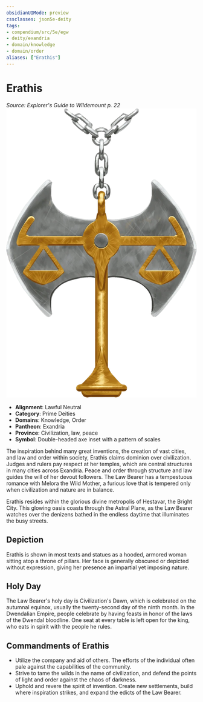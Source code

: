 ```yaml
---
obsidianUIMode: preview
cssclasses: json5e-deity
tags:
- compendium/src/5e/egw
- deity/exandria
- domain/knowledge
- domain/order
aliases: ["Erathis"]
---
```

# Erathis
*Source: Explorer's Guide to Wildemount p. 22* 
![](https://raw.githubusercontent.com/5etools-mirror-3/5etools-img/main/deities/EGW/Symbol%20of%20Erathis.webp#symbol)

- **Alignment**: Lawful Neutral
- **Category**: Prime Deities
- **Domains**: Knowledge, Order
- **Pantheon**: Exandria
- **Province**: Civilization, law, peace
- **Symbol**: Double-headed axe inset with a pattern of scales

The inspiration behind many great inventions, the creation of vast cities, and law and order within society, Erathis claims dominion over civilization. Judges and rulers pay respect at her temples, which are central structures in many cities across Exandria. Peace and order through structure and law guides the will of her devout followers. The Law Bearer has a tempestuous romance with Melora the Wild Mother, a furious love that is tempered only when civilization and nature are in balance.

Erathis resides within the glorious divine metropolis of Hestavar, the Bright City. This glowing oasis coasts through the Astral Plane, as the Law Bearer watches over the denizens bathed in the endless daytime that illuminates the busy streets.

## Depiction

Erathis is shown in most texts and statues as a hooded, armored woman sitting atop a throne of pillars. Her face is generally obscured or depicted without expression, giving her presence an impartial yet imposing nature.

## Holy Day

The Law Bearer's holy day is Civilization's Dawn, which is celebrated on the autumnal equinox, usually the twenty-second day of the ninth month. In the Dwendalian Empire, people celebrate by having feasts in honor of the laws of the Dwendal bloodline. One seat at every table is left open for the king, who eats in spirit with the people he rules.

## Commandments of Erathis

- Utilize the company and aid of others. The efforts of the individual often pale against the capabilities of the community.  
- Strive to tame the wilds in the name of civilization, and defend the points of light and order against the chaos of darkness.  
- Uphold and revere the spirit of invention. Create new settlements, build where inspiration strikes, and expand the edicts of the Law Bearer.